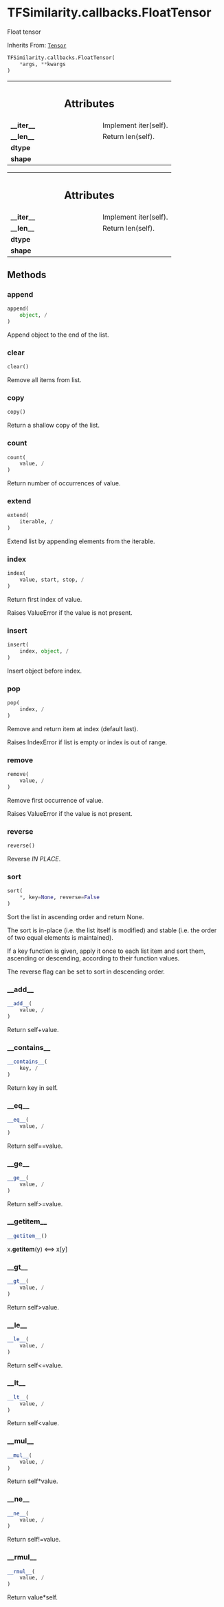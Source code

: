 # TFSimilarity.callbacks.FloatTensor





Float tensor 

Inherits From: [`Tensor`](../../TFSimilarity/callbacks/Tensor.md)


```python
TFSimilarity.callbacks.FloatTensor(
    *args, **kwargs
)
```



<!-- Placeholder for "Used in" -->


<!-- Tabular view -->
 <table class="responsive fixed orange">
<colgroup><col width="214px"><col></colgroup>
<tr><th colspan="2"><h2 class="add-link">Attributes</h2></th></tr>

<tr>
<td>
<b>__iter__</b>
</td>
<td>
Implement iter(self).
</td>
</tr><tr>
<td>
<b>__len__</b>
</td>
<td>
Return len(self).
</td>
</tr><tr>
<td>
<b>dtype</b>
</td>
<td>

</td>
</tr><tr>
<td>
<b>shape</b>
</td>
<td>

</td>
</tr>
</table>





<!-- Tabular view -->
 <table class="responsive fixed orange">
<colgroup><col width="214px"><col></colgroup>
<tr><th colspan="2"><h2 class="add-link">Attributes</h2></th></tr>

<tr>
<td>
<b>__iter__</b>
</td>
<td>
Implement iter(self).
</td>
</tr><tr>
<td>
<b>__len__</b>
</td>
<td>
Return len(self).
</td>
</tr><tr>
<td>
<b>dtype</b>
</td>
<td>

</td>
</tr><tr>
<td>
<b>shape</b>
</td>
<td>

</td>
</tr>
</table>



## Methods

<h3 id="append">append</h3>

```python
append(
    object, /
)
```


Append object to the end of the list.


<h3 id="clear">clear</h3>

```python
clear()
```


Remove all items from list.


<h3 id="copy">copy</h3>

```python
copy()
```


Return a shallow copy of the list.


<h3 id="count">count</h3>

```python
count(
    value, /
)
```


Return number of occurrences of value.


<h3 id="extend">extend</h3>

```python
extend(
    iterable, /
)
```


Extend list by appending elements from the iterable.


<h3 id="index">index</h3>

```python
index(
    value, start, stop, /
)
```


Return first index of value.

Raises ValueError if the value is not present.

<h3 id="insert">insert</h3>

```python
insert(
    index, object, /
)
```


Insert object before index.


<h3 id="pop">pop</h3>

```python
pop(
    index, /
)
```


Remove and return item at index (default last).

Raises IndexError if list is empty or index is out of range.

<h3 id="remove">remove</h3>

```python
remove(
    value, /
)
```


Remove first occurrence of value.

Raises ValueError if the value is not present.

<h3 id="reverse">reverse</h3>

```python
reverse()
```


Reverse *IN PLACE*.


<h3 id="sort">sort</h3>

```python
sort(
    *, key=None, reverse=False
)
```


Sort the list in ascending order and return None.

The sort is in-place (i.e. the list itself is modified) and stable (i.e. the
order of two equal elements is maintained).

If a key function is given, apply it once to each list item and sort them,
ascending or descending, according to their function values.

The reverse flag can be set to sort in descending order.

<h3 id="__add__">__add__</h3>

```python
__add__(
    value, /
)
```


Return self+value.


<h3 id="__contains__">__contains__</h3>

```python
__contains__(
    key, /
)
```


Return key in self.


<h3 id="__eq__">__eq__</h3>

```python
__eq__(
    value, /
)
```


Return self==value.


<h3 id="__ge__">__ge__</h3>

```python
__ge__(
    value, /
)
```


Return self>=value.


<h3 id="__getitem__">__getitem__</h3>

```python
__getitem__()
```


x.__getitem__(y) <==> x[y]


<h3 id="__gt__">__gt__</h3>

```python
__gt__(
    value, /
)
```


Return self>value.


<h3 id="__le__">__le__</h3>

```python
__le__(
    value, /
)
```


Return self<=value.


<h3 id="__lt__">__lt__</h3>

```python
__lt__(
    value, /
)
```


Return self<value.


<h3 id="__mul__">__mul__</h3>

```python
__mul__(
    value, /
)
```


Return self*value.


<h3 id="__ne__">__ne__</h3>

```python
__ne__(
    value, /
)
```


Return self!=value.


<h3 id="__rmul__">__rmul__</h3>

```python
__rmul__(
    value, /
)
```


Return value*self.




